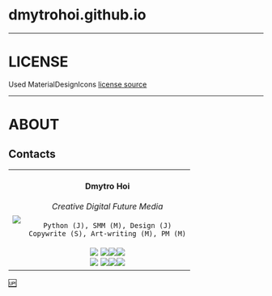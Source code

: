 # dmytrohoi.github.io

-----

# LICENSE

Used MaterialDesignIcons [license source](https://github.com/Templarian/MaterialDesign)

-----

# ABOUT

## Contacts

<div align="center">
<table>
    <tr>
    <td>
        <div align="center">
        <img src="https://dmytrohoi.github.io/images/avatar/avatar0.png">
        </div>
    </td>
    <td>
        </br><div align="center">
        <b> Dmytro Hoi </b>
        </div></br>
        <div align="center">
        <i>Creative Digital Future Media</i>
        </div></br>
        <div align="center">
        <code>Python (J), SMM (M), Design (J)</code>
        </div>
        <div align="center">
        <code>Copywrite (S), Art-writing (M), PM (M)</code></div>
        </br>
        <div align="center">
        <a href="http://dmytrohoi.github.io/"><img src="https://dmytrohoi.github.io/images/social/st.png"></a> <a href="http://fb.com/dmytro.hoi"><img src="https://dmytrohoi.github.io/images/social/fb.png"></a><a href="https://github.com/dmytrohoi"><img src="https://dmytrohoi.github.io/images/social/gh.png"></a><a href="https://twitter.com/criticoffer"><img src="https://dmytrohoi.github.io/images/social/tw.png"></a>
        </div>
        <div align="center">
        <a href="http://dmytrohoi.github.io/cv"><img src="https://dmytrohoi.github.io/images/social/cv.png"></a> <a href="http://www.linkedin.com/in/dmytrohoi"><img src="https://dmytrohoi.github.io/images/social/li.png"></a><a href="https://instagram.com/dmhoi78"><img src="https://dmytrohoi.github.io/images/social/insta.png"></a><a href="https://youtube.com/channel/UCOOftc_XjycxIsDbWsoBFtA"><img src="https://dmytrohoi.github.io/images/social/yt.png"></a>
        </div>
    </td>
    </tr>
</table>
</div>


[:up:](#dmytrohoigithubio)
